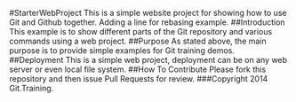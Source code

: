 #StarterWebProject
This is a simple website project for 
showing how to use Git and Github together.
Adding a line for rebasing example.
##Introduction
This example is to show different parts 
of the Git repository and various commands
using a web project.
##Purpose
As stated above, the main purpose is to 
provide simple examples for Git training demos.
##Deployment
This is a simple web project, deployment 
can be on any web server or even local
file system.
##How To Contribute
Please fork this repository and then issue Pull Requests for review.
###Copyright
2014 Git.Training.